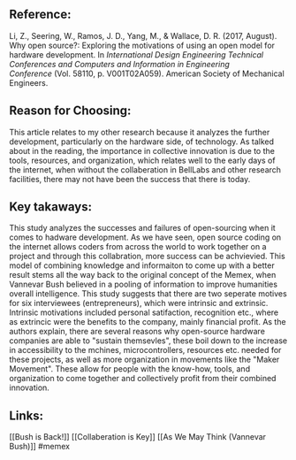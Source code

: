 ## Reference:
Li, Z., Seering, W., Ramos, J. D., Yang, M., & Wallace, D. R. (2017, August). Why open source?: Exploring the motivations of using an open model for hardware development. In _International Design Engineering Technical Conferences and Computers and Information in Engineering Conference_ (Vol. 58110, p. V001T02A059). American Society of Mechanical Engineers.

## Reason for Choosing:
This article relates to my other research because it analyzes the further development, particularly on the hardware side, of technology. As talked about in the reading, the importance in collective innovation is due to the tools, resources, and organization, which relates well to the early days of the internet, when without the collaberation in BellLabs and other research facilities, there may not have been the success that there is today. 

## Key takaways: 
This study analyzes the successes and failures of open-sourcing when it comes to hadware development. As we have seen, open source coding on the internet allows coders from across the world to work together on a project and through this collabration, more success can be achvievied. This model of combining knowledge and informaiton to come up with a better result stems all the way back to the original concept of the Memex, when Vannevar Bush believed in a pooling of information to improve humanities overall intelligence. This study suggests that there are two seperate motives for six interviewees (entrepreneurs), which were intrinsic and extrinsic. Intrinsic motivations included personal satifaction, recognition etc., where as extrincic were the benefits to the company, mainly financial profit. As the authors explain, there are several reasons why open-source hardware companies are able to "sustain themsevles", these boil down to the increase in accessibility to the mchines, microcontrollers, resources etc. needed for these projects, as well as more organization in movements like the "Maker Movement". These allow for people with the know-how, tools, and organization to come together and collectively profit from their combined innovation.  

## Links: 
[[Bush is Back!]]
[[Collaberation is Key]]
[[As We May Think (Vannevar Bush)]]
#memex 
